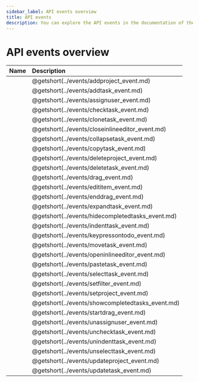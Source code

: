 ```yaml
---
sidebar_label: API events overview
title: API events 
description: You can explore the API events in the documentation of the DHTMLX JavaScript To Do List library. Browse developer guides and API reference, try out code examples and live demos, and download a free 30-day evaluation version of DHTMLX To Do List.
---
```


# API events overview


| Name                                      | Description                                      |
| :---------------------------------------- | :----------------------------------------------- |
| [](../events/addproject_event.md)         | @getshort(../events/addproject_event.md)         |
| [](../events/addtask_event.md)            | @getshort(../events/addtask_event.md)            |
| [](../events/assignuser_event.md)         | @getshort(../events/assignuser_event.md)         |
| [](../events/checktask_event.md)          | @getshort(../events/checktask_event.md)          |
| [](../events/clonetask_event.md)          | @getshort(../events/clonetask_event.md)          |
| [](../events/closeinlineeditor_event.md)  | @getshort(../events/closeinlineeditor_event.md)  |
| [](../events/collapsetask_event.md)       | @getshort(../events/collapsetask_event.md)       |
| [](../events/copytask_event.md)           | @getshort(../events/copytask_event.md)           |
| [](../events/deleteproject_event.md)      | @getshort(../events/deleteproject_event.md)      |
| [](../events/deletetask_event.md)         | @getshort(../events/deletetask_event.md)         |
| [](../events/drag_event.md)               | @getshort(../events/drag_event.md)               |
| [](../events/edititem_event.md)           | @getshort(../events/edititem_event.md)           |
| [](../events/enddrag_event.md)            | @getshort(../events/enddrag_event.md)            |
| [](../events/expandtask_event.md)         | @getshort(../events/expandtask_event.md)         |
| [](../events/hidecompletedtasks_event.md) | @getshort(../events/hidecompletedtasks_event.md) |
| [](../events/indenttask_event.md)         | @getshort(../events/indenttask_event.md)         |
| [](../events/keypressontodo_event.md)     | @getshort(../events/keypressontodo_event.md)     |
| [](../events/movetask_event.md)           | @getshort(../events/movetask_event.md)           |
| [](../events/openinlineeditor_event.md)   | @getshort(../events/openinlineeditor_event.md)   |
| [](../events/pastetask_event.md)          | @getshort(../events/pastetask_event.md)          |
| [](../events/selecttask_event.md)         | @getshort(../events/selecttask_event.md)         |
| [](../events/setfilter_event.md)          | @getshort(../events/setfilter_event.md)          |
| [](../events/setproject_event.md)         | @getshort(../events/setproject_event.md)         |
| [](../events/showcompletedtasks_event.md) | @getshort(../events/showcompletedtasks_event.md) |
| [](../events/startdrag_event.md)              | @getshort(../events/startdrag_event.md)              |
| [](../events/unassignuser_event.md)       | @getshort(../events/unassignuser_event.md)       |
| [](../events/unchecktask_event.md)        | @getshort(../events/unchecktask_event.md)        |
| [](../events/unindenttask_event.md)       | @getshort(../events/unindenttask_event.md)       |
| [](../events/unselecttask_event.md)       | @getshort(../events/unselecttask_event.md)       |
| [](../events/updateproject_event.md)      | @getshort(../events/updateproject_event.md)      |
| [](../events/updatetask_event.md)         | @getshort(../events/updatetask_event.md)         |
